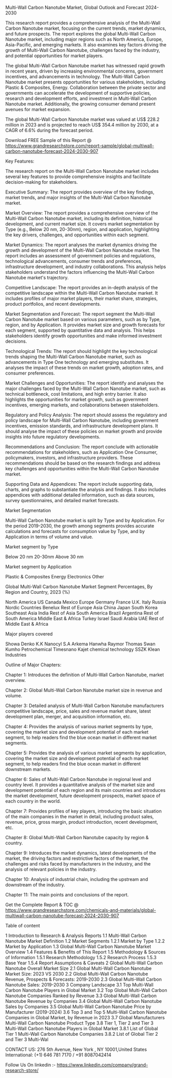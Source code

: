 Multi-Wall Carbon Nanotube Market, Global Outlook and Forecast 2024-2030

This research report provides a comprehensive analysis of the Multi-Wall Carbon Nanotube market, focusing on the current trends, market dynamics, and future prospects. The report explores the global Multi-Wall Carbon Nanotube market, including major regions such as North America, Europe, Asia-Pacific, and emerging markets. It also examines key factors driving the growth of Multi-Wall Carbon Nanotube, challenges faced by the industry, and potential opportunities for market players.

The global Multi-Wall Carbon Nanotube market has witnessed rapid growth in recent years, driven by increasing environmental concerns, government incentives, and advancements in technology. The Multi-Wall Carbon Nanotube market presents opportunities for various stakeholders, including Plastic & Composites, Energy. Collaboration between the private sector and governments can accelerate the development of supportive policies, research and development efforts, and investment in Multi-Wall Carbon Nanotube market. Additionally, the growing consumer demand present avenues for market expansion.

The global Multi-Wall Carbon Nanotube market was valued at US$ 228.2 million in 2023 and is projected to reach US$ 354.4 million by 2030, at a CAGR of 6.6% during the forecast period.

Download FREE Sample of this Report @ https://www.grandresearchstore.com/report-sample/global-multiwall-carbon-nanotube-forecast-2024-2030-907


Key Features:

The research report on the Multi-Wall Carbon Nanotube market includes several key features to provide comprehensive insights and facilitate decision-making for stakeholders.

Executive Summary: The report provides overview of the key findings, market trends, and major insights of the Multi-Wall Carbon Nanotube market.

Market Overview: The report provides a comprehensive overview of the Multi-Wall Carbon Nanotube market, including its definition, historical development, and current market size. It covers market segmentation by Type (e.g., Below 20 nm, 20-30nm), region, and application, highlighting the key drivers, challenges, and opportunities within each segment.

Market Dynamics: The report analyses the market dynamics driving the growth and development of the Multi-Wall Carbon Nanotube market. The report includes an assessment of government policies and regulations, technological advancements, consumer trends and preferences, infrastructure development, and industry collaborations. This analysis helps stakeholders understand the factors influencing the Multi-Wall Carbon Nanotube market's trajectory.

Competitive Landscape: The report provides an in-depth analysis of the competitive landscape within the Multi-Wall Carbon Nanotube market. It includes profiles of major market players, their market share, strategies, product portfolios, and recent developments.

Market Segmentation and Forecast: The report segment the Multi-Wall Carbon Nanotube market based on various parameters, such as by Type, region, and by Application. It provides market size and growth forecasts for each segment, supported by quantitative data and analysis. This helps stakeholders identify growth opportunities and make informed investment decisions.

Technological Trends: The report should highlight the key technological trends shaping the Multi-Wall Carbon Nanotube market, such as advancements in Type One technology and emerging substitutes. It analyses the impact of these trends on market growth, adoption rates, and consumer preferences.

Market Challenges and Opportunities: The report identify and analyses the major challenges faced by the Multi-Wall Carbon Nanotube market, such as technical bottleneck, cost limitations, and high entry barrier. It also highlights the opportunities for market growth, such as government incentives, emerging markets, and collaborations between stakeholders.

Regulatory and Policy Analysis: The report should assess the regulatory and policy landscape for Multi-Wall Carbon Nanotube, including government incentives, emission standards, and infrastructure development plans. It should analyse the impact of these policies on market growth and provide insights into future regulatory developments.

Recommendations and Conclusion: The report conclude with actionable recommendations for stakeholders, such as Application One Consumer, policymakers, investors, and infrastructure providers. These recommendations should be based on the research findings and address key challenges and opportunities within the Multi-Wall Carbon Nanotube market.

Supporting Data and Appendices: The report include supporting data, charts, and graphs to substantiate the analysis and findings. It also includes appendices with additional detailed information, such as data sources, survey questionnaires, and detailed market forecasts.

Market Segmentation

Multi-Wall Carbon Nanotube market is split by Type and by Application. For the period 2019-2030, the growth among segments provides accurate calculations and forecasts for consumption value by Type, and by Application in terms of volume and value.



Market segment by Type



Below 20 nm
20-30nm
Above 30 nm


Market segment by Application



Plastic & Composites
Energy
Electronics
Other


Global Multi-Wall Carbon Nanotube Market Segment Percentages, By Region and Country, 2023 (%)



North America
US
Canada
Mexico
Europe
Germany
France
U.K.
Italy
Russia
Nordic Countries
Benelux
Rest of Europe
Asia
China
Japan
South Korea
Southeast Asia
India
Rest of Asia
South America
Brazil
Argentina
Rest of South America
Middle East & Africa
Turkey
Israel
Saudi Arabia
UAE
Rest of Middle East & Africa


Major players covered



Showa Denko K.K
Nanocyl S.A
Arkema
Hanwha
Raymor
Thomas Swan
Kumho Petrochemical
Timesnano
Kajet chemical technology
SSZK
Klean Industries


Outline of Major Chapters:

Chapter 1: Introduces the definition of Multi-Wall Carbon Nanotube, market overview.

Chapter 2: Global Multi-Wall Carbon Nanotube market size in revenue and volume.

Chapter 3: Detailed analysis of Multi-Wall Carbon Nanotube manufacturers competitive landscape, price, sales and revenue market share, latest development plan, merger, and acquisition information, etc.

Chapter 4: Provides the analysis of various market segments by type, covering the market size and development potential of each market segment, to help readers find the blue ocean market in different market segments.

Chapter 5: Provides the analysis of various market segments by application, covering the market size and development potential of each market segment, to help readers find the blue ocean market in different downstream markets.

Chapter 6: Sales of Multi-Wall Carbon Nanotube in regional level and country level. It provides a quantitative analysis of the market size and development potential of each region and its main countries and introduces the market development, future development prospects, market space of each country in the world.

Chapter 7: Provides profiles of key players, introducing the basic situation of the main companies in the market in detail, including product sales, revenue, price, gross margin, product introduction, recent development, etc.

Chapter 8: Global Multi-Wall Carbon Nanotube capacity by region & country.

Chapter 9: Introduces the market dynamics, latest developments of the market, the driving factors and restrictive factors of the market, the challenges and risks faced by manufacturers in the industry, and the analysis of relevant policies in the industry.

Chapter 10: Analysis of industrial chain, including the upstream and downstream of the industry.

Chapter 11: The main points and conclusions of the report.

Get the Complete Report & TOC @ https://www.grandresearchstore.com/chemicals-and-materials/global-multiwall-carbon-nanotube-forecast-2024-2030-907

Table of content

1 Introduction to Research & Analysis Reports
1.1 Multi-Wall Carbon Nanotube Market Definition
1.2 Market Segments
1.2.1 Market by Type
1.2.2 Market by Application
1.3 Global Multi-Wall Carbon Nanotube Market Overview
1.4 Features & Benefits of This Report
1.5 Methodology & Sources of Information
1.5.1 Research Methodology
1.5.2 Research Process
1.5.3 Base Year
1.5.4 Report Assumptions & Caveats
2 Global Multi-Wall Carbon Nanotube Overall Market Size
2.1 Global Multi-Wall Carbon Nanotube Market Size: 2023 VS 2030
2.2 Global Multi-Wall Carbon Nanotube Revenue, Prospects & Forecasts: 2019-2030
2.3 Global Multi-Wall Carbon Nanotube Sales: 2019-2030
3 Company Landscape
3.1 Top Multi-Wall Carbon Nanotube Players in Global Market
3.2 Top Global Multi-Wall Carbon Nanotube Companies Ranked by Revenue
3.3 Global Multi-Wall Carbon Nanotube Revenue by Companies
3.4 Global Multi-Wall Carbon Nanotube Sales by Companies
3.5 Global Multi-Wall Carbon Nanotube Price by Manufacturer (2019-2024)
3.6 Top 3 and Top 5 Multi-Wall Carbon Nanotube Companies in Global Market, by Revenue in 2023
3.7 Global Manufacturers Multi-Wall Carbon Nanotube Product Type
3.8 Tier 1, Tier 2 and Tier 3 Multi-Wall Carbon Nanotube Players in Global Market
3.8.1 List of Global Tier 1 Multi-Wall Carbon Nanotube Companies
3.8.2 List of Global Tier 2 and Tier 3 Multi-Wal

CONTACT US:
276 5th Avenue, New York , NY 10001,United States
International: (+1) 646 781 7170 / +91 8087042414

Follow Us On linkedin :- https://www.linkedin.com/company/grand-research-store/
 
